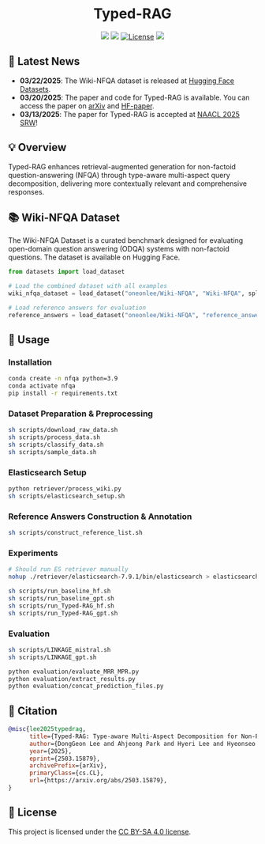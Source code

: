 # <div align="center">Typed-RAG</div>

<div align="center">
<a href="https://arxiv.org/abs/2503.15879" target="_blank"><img src=https://img.shields.io/badge/Paper-arXiv-b5212f.svg?logo=arxiv></a>
<a href="https://huggingface.co/datasets/oneonlee/Wiki-NFQA" target="_blank"><img src=https://img.shields.io/badge/%F0%9F%A4%97-Hugging%20Face%20Datasets-yellow.svg></a>
<a href="https://github.com/TeamNLP/Typed-RAG/blob/main/LICENSE"><img alt="License" src="https://img.shields.io/badge/License-CC%20BY--SA%204.0-lightgrey.svg"></a>
<a href="https://www.python.org/downloads/release/python-390" target="_blank"><img src=https://img.shields.io/badge/Python-3.9-blue.svg></a>
</div>


## 📣 Latest News
- **03/22/2025**: The Wiki-NFQA dataset is released at [Hugging Face Datasets](https://huggingface.co/datasets/oneonlee/Wiki-NFQA).
- **03/20/2025**: The paper and code for Typed-RAG is available. You can access the paper on [arXiv](https://arxiv.org/abs/2503.15879) and [HF-paper](https://huggingface.co/papers/2503.15879).
- **03/13/2025**: The paper for Typed-RAG is accepted at [NAACL 2025 SRW](https://naacl2025-srw.github.io/accepted)!

## 💡 Overview
Typed-RAG enhances retrieval-augmented generation for non-factoid question-answering (NFQA) through type-aware multi-aspect query decomposition, delivering more contextually relevant and comprehensive responses.

## 📚 Wiki-NFQA Dataset
The Wiki-NFQA Dataset is a curated benchmark designed for evaluating open-domain question answering (ODQA) systems with non-factoid questions. The dataset is available on Hugging Face.

```python
from datasets import load_dataset

# Load the combined dataset with all examples
wiki_nfqa_dataset = load_dataset("oneonlee/Wiki-NFQA", "Wiki-NFQA", split="test")

# Load reference answers for evaluation
reference_answers = load_dataset("oneonlee/Wiki-NFQA", "reference_answer_list", split="test")
```

## 🔧 Usage
### Installation
```bash
conda create -n nfqa python=3.9
conda activate nfqa
pip install -r requirements.txt
```

### Dataset Preparation & Preprocessing
```bash
sh scripts/download_raw_data.sh
sh scripts/process_data.sh
sh scripts/classify_data.sh
sh scripts/sample_data.sh
```

### Elasticsearch Setup
```bash
python retriever/process_wiki.py
sh scripts/elasticsearch_setup.sh
```

### Reference Answers Construction & Annotation
```bash
sh scripts/construct_reference_list.sh
```

### Experiments
```bash
# Should run ES retriever manually
nohup ./retriever/elasticsearch-7.9.1/bin/elasticsearch > elasticsearch.log &
```

```bash
sh scripts/run_baseline_hf.sh
sh scripts/run_baseline_gpt.sh
sh scripts/run_Typed-RAG_hf.sh
sh scripts/run_Typed-RAG_gpt.sh
```

### Evaluation
```bash
sh scripts/LINKAGE_mistral.sh
sh scripts/LINKAGE_gpt.sh
```

```bash
python evaluation/evaluate_MRR_MPR.py
python evaluation/extract_results.py
python evaluation/concat_prediction_files.py
```

## 📄 Citation
```bib
@misc{lee2025typedrag,
      title={Typed-RAG: Type-aware Multi-Aspect Decomposition for Non-Factoid Question Answering}, 
      author={DongGeon Lee and Ahjeong Park and Hyeri Lee and Hyeonseo Nam and Yunho Maeng},
      year={2025},
      eprint={2503.15879},
      archivePrefix={arXiv},
      primaryClass={cs.CL},
      url={https://arxiv.org/abs/2503.15879}, 
}
```

## 📄 License
This project is licensed under the [CC BY-SA 4.0 license](https://github.com/TeamNLP/Typed-RAG/blob/main/LICENSE).
